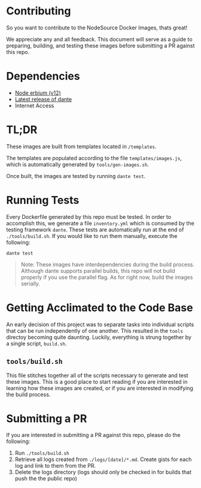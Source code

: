 # Contributing

So you want to contribute to the NodeSource Docker Images, thats great!

We appreciate any and all feedback. This document will serve as a guide to preparing, building, and testing these images before submitting a PR against this repo.

# Dependencies

* [Node erbium (v12)](https://github.com/nodesource/distributions#installation-instructions)
* [Latest release of dante](https://github.com/retrohacker/dante)
* Internet Access

# TL;DR

These images are built from templates located in `/templates`.

The templates are populated according to the file `templates/images.js`, which is automatically generated by `tools/gen-images.sh`.

Once built, the images are tested by running `dante test`.

# Running Tests

Every Dockerfile generated by this repo must be tested. In order to accomplish this, we generate a file `inventory.yml` which is consumed by the testing framework `dante`. These tests are automatically run at the end of `./tools/build.sh`. If you would like to run them manually, execute the following:

`dante test`

> Note: These images have interdependencies during the build process. Although dante supports parallel builds, this repo will not build properly if you use the parallel flag. As for right now, build the images serially.

# Getting Acclimated to the Code Base

An early decision of this project was to separate tasks into individual scripts that can be run independently of one another. This resulted in the `tools` directoy becoming quite daunting. Luckily, everything is strung together by a single script, `build.sh`.

## `tools/build.sh`

This file stitches together all of the scripts necessary to generate and test these images. This is a good place to start reading if you are interested in learning how these images are created, or if you are interested in modifying the build process.

# Submitting a PR

If you are interested in submitting a PR against this repo, please do the following:

1. Run `./tools/build.sh`
2. Retrieve all logs created from `./logs/[date]/*.md`. Create gists for each log and link to them from the PR.
3. Delete the logs directory (logs should only be checked in for builds that push the the public repo)
